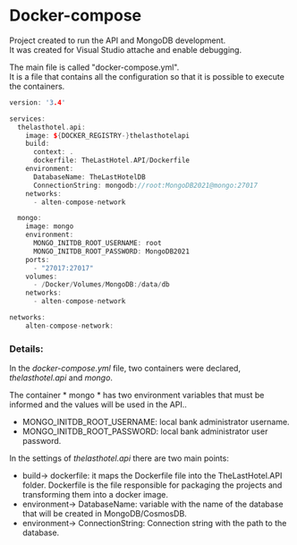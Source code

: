 # Docker-compose
Project created to run the API and MongoDB development.   
It was created for Visual Studio attache and enable debugging.   
   
The main file is called "docker-compose.yml".   
It is a file that contains all the configuration so that it is possible to execute the containers.
   
```cpp
version: '3.4'

services:
  thelasthotel.api:
    image: ${DOCKER_REGISTRY-}thelasthotelapi
    build:
      context: .
      dockerfile: TheLastHotel.API/Dockerfile
    environment:
      DatabaseName: TheLastHotelDB
      ConnectionString: mongodb://root:MongoDB2021@mongo:27017
    networks:
      - alten-compose-network

  mongo:
    image: mongo
    environment:
      MONGO_INITDB_ROOT_USERNAME: root
      MONGO_INITDB_ROOT_PASSWORD: MongoDB2021
    ports:
      - "27017:27017"
    volumes:
      - /Docker/Volumes/MongoDB:/data/db
    networks:
      - alten-compose-network

networks: 
    alten-compose-network:
```
   
### Details:
In the *docker-compose.yml* file, two containers were declared, *thelasthotel.api* and *mongo*.

The container * mongo * has two environment variables that must be informed and the values will be used in the API..   
* MONGO_INITDB_ROOT_USERNAME: local bank administrator username.
* MONGO_INITDB_ROOT_PASSWORD: local bank administrator user password.   
  
In the settings of *thelasthotel.api* there are two main points:   

* build-> dockerfile: it maps the Dockerfile file into the TheLastHotel.API folder. Dockerfile is the file responsible for packaging the projects and transforming them into a docker image.
* environment-> DatabaseName: variable with the name of the database that will be created in MongoDB/CosmosDB.
* environment-> ConnectionString: Connection string with the path to the database.


